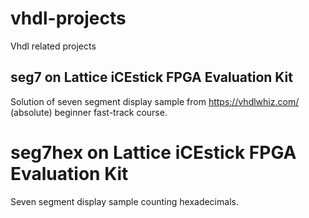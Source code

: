 # vhdl-projects
Vhdl related projects

## seg7 on Lattice iCEstick FPGA Evaluation Kit
Solution of seven segment display sample from 
https://vhdlwhiz.com/ 
(absolute) beginner fast-track course.

# seg7hex on Lattice iCEstick FPGA Evaluation Kit
Seven segment display sample counting hexadecimals.

